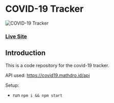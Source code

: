 # COVID-19 Tracker

![COVID-19 Tracker](https://i.ibb.co/X87BqVY/Screenshot-2020-04-13-at-10-14-58.png)

### [Live Site](https://covid19statswebsite.netlify.com/)

## Introduction

This is a code repository for the covid-19 tracker.

API used: https://covid19.mathdro.id/api

Setup:

- run `npm i && npm start`
